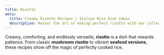 ```yaml
---
title: Risotto
meta:
  title: Creamy Risotto Recipes | Italian Rice Dish Ideas
  description: Master the art of making perfect risotto with our collection of recipes. From classic mushroom to seafood variations - discover delicious risotto dishes.
---
```


Creamy, comforting, and endlessly versatile, **risotto** is a dish that rewards patience. From classic **mushroom risotto** to vibrant **seafood versions**, these recipes show off the magic of perfectly cooked rice.
